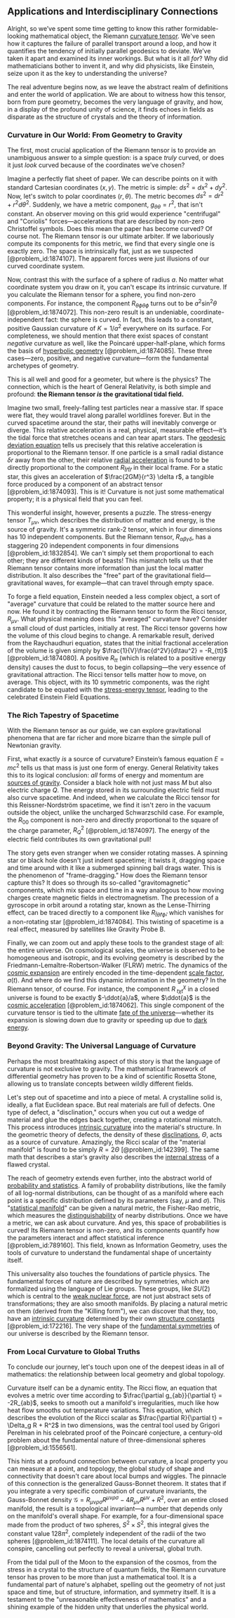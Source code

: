 ## Applications and Interdisciplinary Connections

Alright, so we’ve spent some time getting to know this rather formidable-looking mathematical object, the Riemann [curvature tensor](@article_id:180889). We've seen how it captures the failure of parallel transport around a loop, and how it quantifies the tendency of initially parallel geodesics to deviate. We’ve taken it apart and examined its inner workings. But what is it all *for*? Why did mathematicians bother to invent it, and why did physicists, like Einstein, seize upon it as the key to understanding the universe?

The real adventure begins now, as we leave the abstract realm of definitions and enter the world of application. We are about to witness how this tensor, born from pure geometry, becomes the very language of gravity, and how, in a display of the profound unity of science, it finds echoes in fields as disparate as the structure of crystals and the theory of information.

### Curvature in Our World: From Geometry to Gravity

The first, most crucial application of the Riemann tensor is to provide an unambiguous answer to a simple question: is a space *truly* curved, or does it just *look* curved because of the coordinates we’ve chosen?

Imagine a perfectly flat sheet of paper. We can describe points on it with standard Cartesian coordinates $(x,y)$. The metric is simple: $ds^2 = dx^2 + dy^2$. Now, let's switch to polar coordinates $(r, \theta)$. The metric becomes $ds^2 = dr^2 + r^2 d\theta^2$. Suddenly, we have a metric component, $g_{\theta\theta}=r^2$, that isn't constant. An observer moving on this grid would experience "centrifugal" and "Coriolis" forces—accelerations that are described by non-zero Christoffel symbols. Does this mean the paper has become curved? Of course not. The Riemann tensor is our ultimate arbiter. If we laboriously compute its components for this metric, we find that every single one is exactly zero. The space is intrinsically flat, just as we suspected [@problem_id:1874107]. The apparent forces were just illusions of our curved coordinate system.

Now, contrast this with the surface of a sphere of radius $a$. No matter what coordinate system you draw on it, you can't escape its intrinsic curvature. If you calculate the Riemann tensor for a sphere, you find non-zero components. For instance, the component $R_{\theta\phi\theta\phi}$ turns out to be $a^2 \sin^2\theta$ [@problem_id:1874072]. This non-zero result is an undeniable, coordinate-independent fact: the sphere is curved. In fact, this leads to a constant, positive Gaussian curvature of $K=1/a^2$ everywhere on its surface. For completeness, we should mention that there exist spaces of constant *negative* curvature as well, like the Poincaré upper-half-plane, which forms the basis of [hyperbolic geometry](@article_id:157960) [@problem_id:1874085]. These three cases—zero, positive, and negative curvature—form the fundamental archetypes of geometry.

This is all well and good for a geometer, but where is the physics? The connection, which is the heart of General Relativity, is both simple and profound: **the Riemann tensor *is* the gravitational tidal field.**

Imagine two small, freely-falling test particles near a massive star. If space were flat, they would travel along parallel worldlines forever. But in the curved spacetime around the star, their paths will inevitably converge or diverge. This relative acceleration is a real, physical, measurable effect—it’s the tidal force that stretches oceans and can tear apart stars. The [geodesic deviation equation](@article_id:159552) tells us precisely that this relative acceleration is proportional to the Riemann tensor. If one particle is a small radial distance $\delta r$ away from the other, their relative [radial acceleration](@article_id:172597) is found to be directly proportional to the component $R_{\hat{t}\hat{r}\hat{t}\hat{r}}$ in their local frame. For a static star, this gives an acceleration of $\frac{2GM}{r^3} \delta r$, a tangible force produced by a component of an abstract tensor [@problem_id:1874093]. This is it! Curvature is not just some mathematical property; it is a physical field that you can feel.

This wonderful insight, however, presents a puzzle. The stress-energy tensor $T_{\mu\nu}$, which describes the distribution of matter and energy, is the source of gravity. It's a symmetric rank-2 tensor, which in four dimensions has 10 independent components. But the Riemann tensor, $R_{\alpha\beta\gamma\delta}$, has a staggering 20 independent components in four dimensions [@problem_id:1832854]. We can't simply set them proportional to each other; they are different kinds of beasts! This mismatch tells us that the Riemann tensor contains more information than just the local matter distribution. It also describes the "free" part of the gravitational field—gravitational waves, for example—that can travel through empty space.

To forge a field equation, Einstein needed a less complex object, a sort of "average" curvature that could be related to the matter source here and now. He found it by contracting the Riemann tensor to form the Ricci tensor, $R_{\mu\nu}$. What physical meaning does this "averaged" curvature have? Consider a small cloud of dust particles, initially at rest. The Ricci tensor governs how the volume of this cloud begins to change. A remarkable result, derived from the Raychaudhuri equation, states that the initial fractional acceleration of the volume is given simply by $\frac{1}{V}\frac{d^2V}{d\tau^2} = -R_{tt}$ [@problem_id:1874080]. A positive $R_{tt}$ (which is related to a positive energy density) causes the dust to focus, to begin collapsing—the very essence of gravitational attraction. The Ricci tensor tells matter how to move, on average. This object, with its 10 symmetric components, was the right candidate to be equated with the [stress-energy tensor](@article_id:146050), leading to the celebrated Einstein Field Equations.

### The Rich Tapestry of Spacetime

With the Riemann tensor as our guide, we can explore gravitational phenomena that are far richer and more bizarre than the simple pull of Newtonian gravity.

First, what exactly *is* a source of curvature? Einstein’s famous equation $E=mc^2$ tells us that mass is just one form of energy. General Relativity takes this to its logical conclusion: *all* forms of energy and momentum are [sources of gravity](@article_id:271058). Consider a black hole with not just mass $M$ but also electric charge $Q$. The energy stored in its surrounding electric field must also curve spacetime. And indeed, when we calculate the Ricci tensor for this Reissner-Nordström spacetime, we find it isn't zero in the vacuum outside the object, unlike the uncharged Schwarzschild case. For example, the $R_{00}$ component is non-zero and directly proportional to the square of the charge parameter, $R_Q^2$ [@problem_id:1874097]. The energy of the electric field contributes its own gravitational pull!

The story gets even stranger when we consider rotating masses. A spinning star or black hole doesn't just indent spacetime; it twists it, dragging space and time around with it like a submerged spinning ball drags water. This is the phenomenon of "frame-dragging." How does the Riemann tensor capture this? It does so through its so-called "gravitomagnetic" components, which mix space and time in a way analogous to how moving charges create magnetic fields in electromagnetism. The precession of a gyroscope in orbit around a rotating star, known as the Lense-Thirring effect, can be traced directly to a component like $R_{\hat{t}\hat{\theta}\hat{r}\hat{\phi}}$, which vanishes for a non-rotating star [@problem_id:1874084]. This twisting of spacetime is a real effect, measured by satellites like Gravity Probe B.

Finally, we can zoom out and apply these tools to the grandest stage of all: the entire universe. On cosmological scales, the universe is observed to be homogeneous and isotropic, and its evolving geometry is described by the Friedmann-Lemaître-Robertson-Walker (FLRW) metric. The dynamics of the [cosmic expansion](@article_id:160508) are entirely encoded in the time-dependent [scale factor](@article_id:157179), $a(t)$. And where do we find this dynamic information in the geometry? In the Riemann tensor, of course. For instance, the component $R^\chi_{\ t\chi t}$ in a closed universe is found to be exactly $-\ddot{a}/a$, where $\ddot{a}$ is the [cosmic acceleration](@article_id:161299) [@problem_id:1874062]. This single component of the curvature tensor is tied to the ultimate [fate of the universe](@article_id:158881)—whether its expansion is slowing down due to gravity or speeding up due to [dark energy](@article_id:160629).

### Beyond Gravity: The Universal Language of Curvature

Perhaps the most breathtaking aspect of this story is that the language of curvature is not exclusive to gravity. The mathematical framework of differential geometry has proven to be a kind of scientific Rosetta Stone, allowing us to translate concepts between wildly different fields.

Let's step out of spacetime and into a piece of metal. A crystalline solid is, ideally, a flat Euclidean space. But real materials are full of defects. One type of defect, a "disclination," occurs when you cut out a wedge of material and glue the edges back together, creating a rotational mismatch. This process introduces [intrinsic curvature](@article_id:161207) into the material's structure. In the geometric theory of defects, the density of these [disclinations](@article_id:160729), $\Theta$, acts as a source of curvature. Amazingly, the Ricci scalar of the "material manifold" is found to be simply $R = 2\Theta$ [@problem_id:142399]. The same math that describes a star’s gravity also describes the [internal stress](@article_id:190393) of a flawed crystal.

The reach of geometry extends even further, into the abstract world of [probability and statistics](@article_id:633884). A family of probability distributions, like the family of all log-normal distributions, can be thought of as a manifold where each point is a specific distribution defined by its parameters (say, $\mu$ and $\sigma$). This "[statistical manifold](@article_id:265572)" can be given a natural metric, the Fisher-Rao metric, which measures the [distinguishability](@article_id:269395) of nearby distributions. Once we have a metric, we can ask about curvature. And yes, this space of probabilities is curved! Its Riemann tensor is non-zero, and its components quantify how the parameters interact and affect statistical inference [@problem_id:789160]. This field, known as Information Geometry, uses the tools of curvature to understand the fundamental shape of uncertainty itself.

This universality also touches the foundations of particle physics. The fundamental forces of nature are described by symmetries, which are formalized using the language of Lie groups. These groups, like $SU(2)$ which is central to the [weak nuclear force](@article_id:157085), are not just abstract sets of transformations; they are also smooth manifolds. By placing a natural metric on them (derived from the "Killing form"), we can discover that they, too, have an [intrinsic curvature](@article_id:161207) determined by their own [structure constants](@article_id:157466) [@problem_id:172216]. The very shape of the [fundamental symmetries](@article_id:160762) of our universe is described by the Riemann tensor.

### From Local Curvature to Global Truths

To conclude our journey, let's touch upon one of the deepest ideas in all of mathematics: the relationship between local geometry and global topology.

Curvature itself can be a dynamic entity. The Ricci flow, an equation that evolves a metric over time according to $\frac{\partial g_{ab}}{\partial t} = -2R_{ab}$, seeks to smooth out a manifold's irregularities, much like how heat flow smooths out temperature variations. This equation, which describes the evolution of the Ricci scalar as $\frac{\partial R}{\partial t} = \Delta_g R + R^2$ in two dimensions, was the central tool used by Grigori Perelman in his celebrated proof of the Poincaré conjecture, a century-old problem about the fundamental nature of three-dimensional spheres [@problem_id:1556561].

This hints at a profound connection between curvature, a local property you can measure at a point, and topology, the global study of shape and connectivity that doesn't care about local bumps and wiggles. The pinnacle of this connection is the generalized Gauss-Bonnet theorem. It states that if you integrate a very specific combination of curvature invariants, the Gauss-Bonnet density $\mathcal{G} = R_{\mu\nu\rho\sigma}R^{\mu\nu\rho\sigma} - 4R_{\mu\nu}R^{\mu\nu} + R^2$, over an entire closed manifold, the result is a topological invariant—a number that depends only on the manifold's overall shape. For example, for a four-dimensional space made from the product of two spheres, $S^2 \times S^2$, this integral gives the constant value $128\pi^2$, completely independent of the radii of the two spheres [@problem_id:1874111]. The local details of the curvature all conspire, cancelling out perfectly to reveal a universal, global truth.

From the tidal pull of the Moon to the expansion of the cosmos, from the stress in a crystal to the structure of quantum fields, the Riemann curvature tensor has proven to be more than just a mathematical tool. It is a fundamental part of nature's alphabet, spelling out the geometry of not just space and time, but of structure, information, and symmetry itself. It is a testament to the "unreasonable effectiveness of mathematics" and a shining example of the hidden unity that underlies the physical world.